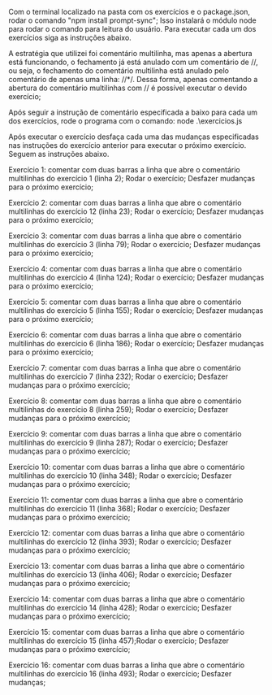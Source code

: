 Com o terminal localizado na pasta com os exercícios e o package.json, rodar o comando "npm install prompt-sync";
Isso instalará o módulo node para rodar o comando para leitura do usuário. Para executar cada um dos exercícios siga as instruções abaixo.

A estratégia que utilizei foi comentário multilinha, mas apenas a abertura está funcionando, o fechamento já está anulado com um comentário de //, ou seja, o fechamento do comentário multilinha está anulado pelo comentário de apenas uma linha: //*/. Dessa forma, apenas comentando a abertura do comentário multilinhas com // é possível executar o devido exercício;

Após seguir a instrução de comentário especificada a baixo para cada um dos exercícios, rode o programa com o comando:
node .\exercicios.js

Após executar o exercício desfaça cada uma das mudanças especificadas nas instruções do exercício anterior para executar o próximo exercício. Seguem as instruções abaixo.

Exercício 1: comentar com duas barras a linha que abre o comentário multilinhas do exercício 1 (linha 2);
Rodar o exercício;
Desfazer mudanças para o próximo exercício;

Exercício 2: comentar com duas barras a linha que abre o comentário multilinhas do exercício 12 (linha 23);
Rodar o exercício;
Desfazer mudanças para o próximo exercício;

Exercício 3: comentar com duas barras a linha que abre o comentário multilinhas do exercício 3 (linha 79);
Rodar o exercício;
Desfazer mudanças para o próximo exercício;

Exercício 4: comentar com duas barras a linha que abre o comentário multilinhas do exercício 4 (linha 124);
Rodar o exercício;
Desfazer mudanças para o próximo exercício;

Exercício 5: comentar com duas barras a linha que abre o comentário multilinhas do exercício 5 (linha 155);
Rodar o exercício;
Desfazer mudanças para o próximo exercício;

Exercício 6: comentar com duas barras a linha que abre o comentário multilinhas do exercício 6 (linha 186);
Rodar o exercício;
Desfazer mudanças para o próximo exercício;

Exercício 7: comentar com duas barras a linha que abre o comentário multilinhas do exercício 7 (linha 232);
Rodar o exercício;
Desfazer mudanças para o próximo exercício;

Exercício 8: comentar com duas barras a linha que abre o comentário multilinhas do exercício 8 (linha 259);
Rodar o exercício;
Desfazer mudanças para o próximo exercício;

Exercício 9: comentar com duas barras a linha que abre o comentário multilinhas do exercício 9 (linha 287);
Rodar o exercício;
Desfazer mudanças para o próximo exercício;

Exercício 10: comentar com duas barras a linha que abre o comentário multilinhas do exercício 10 (linha 348);
Rodar o exercício;
Desfazer mudanças para o próximo exercício;

Exercício 11: comentar com duas barras a linha que abre o comentário multilinhas do exercício 11 (linha 368);
Rodar o exercício;
Desfazer mudanças para o próximo exercício;

Exercício 12: comentar com duas barras a linha que abre o comentário multilinhas do exercício 12 (linha 393);
Rodar o exercício;
Desfazer mudanças para o próximo exercício;

Exercício 13: comentar com duas barras a linha que abre o comentário multilinhas do exercício 13 (linha 406);
Rodar o exercício;
Desfazer mudanças para o próximo exercício;

Exercício 14: comentar com duas barras a linha que abre o comentário multilinhas do exercício 14 (linha 428);
Rodar o exercício;
Desfazer mudanças para o próximo exercício;

Exercício 15: comentar com duas barras a linha que abre o comentário multilinhas do exercício 15 (linha 457);Rodar o exercício;
Desfazer mudanças para o próximo exercício;

Exercício 16: comentar com duas barras a linha que abre o comentário multilinhas do exercício 16 (linha 493);
Rodar o exercício;
Desfazer mudanças;